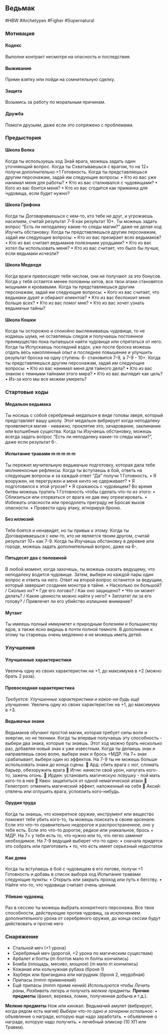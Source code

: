 ## **Ведьмак**

#HBW #Archetypes #Figher #Supernatural 
### **Мотивация**

#### **Кодекс** 
Выполни контракт несмотря на опасность и последствия. 

#### **Выживание**
Прими взятку или пойди на сомнительную сделку.

#### **Защита** 
Возьмись за работу по моральным причинам.

#### **Дружба** 
Помоги друзьям, даже если это сопряжено с проблемами.

### **Предыстория**

#### **Школа Волка** 
Когда ты используешь ход Знай врага, можешь задать один уточняющий вопрос. 
Когда ты Схватываешься с врагом, то на 12+ получи дополнительно +1 Готовность. 
Когда ты представляешься другим персонажам, задай им следующие вопросы: 
• Кто из вас уже нанимал меня для работы? 
• Кто из вас сталкивался с чудовищами? 
• Кого из вас боится меня? 
• Кто из вас сгодится как приманка для чудовища, если будет нужно?

#### **Школа Грифона** 
Когда ты Договариваешься с кем-то, кто тебе не друг, и угрожаешь насилием, считай результат 7-9 как результат 10+. 
Ты можешь задать вопрос “Есть ли неподалеку какие-то следы магии?” даже не делая ход Изучить обстановку. 
Когда ты представляешься другим персонажам, задай им следующие вопросы: 
• Кто из вас презирает всех ведьмаков? 
• Кто из вас считает ведьмаков полезными уродцами? 
• Кто из вас хотел бы использовать меня? 
• Кто из вас считает, что было бы лучше, если ведьмаки исчезли?

#### **Школа Медведя** 
Когда враги превосходят тебя числом, они не получают за это бонусов. 
Когда у тебя остается менее половины хитов, все твои атаки становятся мощными и кровавыми. 
Когда ты представляешься другим персонажам, задай им следующие вопросы: 
• Кого из вас считает, что ведьмаки дурят и обирают клиентов? 
• Кто из вас беспокоит меня больше всех? 
• Кто из вас помог мне? 
• Кто из вас хочет узнать ведьмачьи тайны?

#### **Школа Кошки** 
Когда ты осторожно и спокойно выслеживаешь чудовище, то не издаешь шума, не оставляешь следов и получаешь постоянное преимущество пока пытаешься найти чудовище или спрятаться от него. 
Когда ты Испускаешь последний вздох, уже после броска можешь отдать весь накопленный опыт и последнее повышение и улучшить результат броска на одну ступень: 6- становится 7-9, а 7-9 - 10+. 
Когда ты представляешься другим персонажам, задай им следующие вопросы: 
• Кто из вас нанимал меня для тайного дела? 
• Кто из вас знаком с темными тайнами этого мира? 
• Кто из вас выглядит как цель? 
• Из-за кого мы все можем умереть?

### **Стартовые ходы**

#### **Медальон ведьмака** 
Ты носишь с собой серебряный медальон в виде головы зверя, который представляет вашу школу. Этот медальон вибрирует когда неподалеку проявляется магия - неважно, проклятие это, зачарование, заклинание или волшебные существа. Когда ты Изучаешь обстановку, можешь всегда задать вопрос “Есть ли неподалеку какие-то следы магии?”, даже если результат 6-.

#### **Испытание травами** m m m m m 
Ты пережил мучительную ведьмачью подготовку, которая дала тебе молниеносные рефлексы. Когда ты вступаешь в бой, ответь на следующие вопросы и за каждый ответ “Да” получи 1 Готовность. 
• Я вооружен, не перегружен и меня ничто не сдерживает? 
• Я подготовился к этой угрозе? 
• Я сражаюсь с чудовищем? Во время битвы можешь тратить 1 Готовность чтобы сделать что-то из этого: 
• Сблизиться или оторваться от врага не дав ему отреагировать. 
• Избежать опасности или преодолеть преграду не Бросая вызов опасности. 
• Провести одну атаку, игнорируя броню.

#### **Без иллюзий** 
Тебя боятся и ненавидят, но ты привык к этому. Когда ты Договариваешься с кем-то, кто не является твоим другом, считай результат 10+ как 7-9. Когда ты Изучаешь обстановку в деревне или городе, можешь задать дополнительный вопрос, даже на 6-.

#### **Пятьдесят два с половиной** 
В любой момент, когда захочешь, ты можешь сказать ведущему, что неподалеку водится чудовище. Затем, выбери из каждой пары один вопрос и ответь на него. Ответ на второй вопрос останется за ведущим, который завершит создание монстра в тайне. 
• Насколько он большой? / Сколько их? 
• Где его логово? / Как оно защищено? 
• Что он может делать? / Какие ценности можно найти у него? 
• Заплатят ли за его голову? / Привлечет ли его убийство излишнее внимание?

#### **Мутант** 
Ты имеешь полный иммунитет к природным болезням и большинству ядов, а также ясно видишь в почти полной темноте. В дополнение к этому ты стареешь очень медленно и не можешь иметь детей.

### **Улучшения**

#### **Улучшенные характеристики** 
Увеличь одну из своих характеристик на +1, до максимума в +2 (можно брать 2 раза).

#### **Превосходная характеристика** 
*Требуется: Улучшенные характеристики и какое-ни будь ещё улучшение.* 
Увеличь одну из своих характеристик на +1, до максимума в +3.

#### **Ведьмачьи знаки** 
Ведьмаков обучают простой магии, которая требует силы воли и энергии, но не техники. Когда ты впервые получаешь эту способность - выбери два знака, которые ты знаешь. Этот ход можно брать несколько раз, добавляя новый знак к уже известным. Когда ты делаешь знак и направляешь свою волю, выбери знак и брось +МДР. На 7+ знак срабатывает, выбери один из эффектов. На 7-9 ты не можешь больше использовать знаки до конца сцены. 
 Ард: сбить врага с ног, сломать барьер, обезоружить врага 
 Игни: нанести свой урон, напугать кого-то, зажечь огонь. 
 Ирден: установить магическую ловушку - пой мать кого-то в нее 
 Квен: защититься от одной немагической атаки 
 Гелиотроп: отменить магический эффект, наложенный на себя 
 Аксий: отвлечь или оглушить врага, успокоить кого-нибудь.

#### **Орудия труда** 
Когда ты знаешь, что конкретное оружие, инструмент или вещество поможет тебе убить кого-то, ты можешь поискать в своем арсенале. Если это что-то сравнительно недорогое и распространенное, оно у тебя есть. Если это что-то дорогое, редкое или уникальное, брось + МДР. На 7+ у тебя есть то, что нужно или то, что легко заменит необходимое. На 7-9 ведущий выберет что-то одно: 
• сначала придется это собрать или приготовить 
• то, что есть имеет серьезный недостаток

#### **Как дома** 
Когда ты вступаешь в бой с чудовищем в его логове, получи +1 Готовность и добавь в список выбора ход Испытание травами следующие пункты: 
• Открыть или закрыть проход или путь к бегству. 
• Найти что-то, что чудовище считает очень ценным. 

#### **Убиваю чудовищ** 
Раз в сессию ты можешь выбрать конкретного персонажа. Все твои способности, действующие против чудовищ, за исключением дополнительного урона от серебряного оружия, до конца сессии будут действовать и против него

### **Снаряжение**

- Стальной меч (+1 урона) 
- Серебряный меч (дорогой, +2 урона по магическим существам) 
- Арбалет и болты (m болтов мало m болты кончились) 
- Бомба (площадь, месиво, мощное) (m мало m кончились) 
- Кожаная или кольчужная рубаха (броня 1) 
- Хауберк или бригандина или нагрудник (броня 2, неудобная)
- Припасы (mmm применений) 
- Ещё припасы (mmm приме нений)
*Используются чтобы Лечить раны, Разбивать лагерь и получать мелкие предметы.*
**Прочие предметы** (факел, веревка, ломик, полученная добыча и т.д.).

**Мелкие предметы**
Нож или кинжал. 
Ведьмачий амулет (вибрирует, когда рядом есть магия) 
*Выбери что-то одно и зачеркни остальное:* 
• объявление о награде, которую еще надо заработать. 
• объявление о награде, которую надо получить. 
• лечебный эликсир (10 ХП или Травма).
